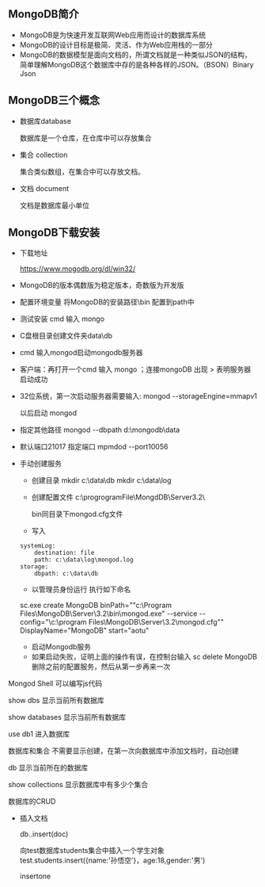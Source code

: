 ## MongoDB简介

- MongoDB是为快速开发互联网Web应用而设计的数据库系统
- MongoDB的设计目标是极简、灵活、作为Web应用栈的一部分
- MongoDB的数据模型是面向文档的，所谓文档就是一种类似JSON的结构，简单理解MongoDB这个数据库中存的是各种各样的JSON。（BSON）Binary Json

## MongoDB三个概念

- 数据库database

  数据库是一个仓库，在仓库中可以存放集合

- 集合 collection

  集合类似数组，在集合中可以存放文档。

- 文档 document

  文档是数据库最小单位



## MongoDB下载安装

- 下载地址

  https://www.mogodb.org/dl/win32/

- MongoDB的版本偶数版为稳定版本，奇数版为开发版

- 配置环境变量 将MongoDB的安装路径\bin 配置到path中

- 测试安装 cmd 输入 mongo

- C盘根目录创建文件夹data\db

- cmd 输入mongod启动mongodb服务器

- 客户端：再打开一个cmd 输入 mongo ；连接mongoDB 出现 >  表明服务器启动成功

- 32位系统，第一次启动服务器需要输入: mongod --storageEngine=mmapv1

  以后启动 mongod

- 指定其他路径 mongod --dbpath d:\mongodb\data

- 默认端口21017 指定端口  mpmdod --port10056

- 手动创建服务

  - 创建目录 mkdir c:\data\db  mkdir c:\data\log

  - 创建配置文件 c:\progrogramFile\MongdDB\Server3.2\

    bin同目录下mongod.cfg文件

  - 写入

  ```config
  systemLog:
      destination: file
      path: c:\data\log\mongod.log
  storage:
      dbpath: c:\data\db
  ```

  - 以管理员身份运行  执行如下命名

  sc.exe create MongoDB binPath="\"c:\Program Files\MongoDB\Server\3.2\bin\mongod.exe\" --service --config="\c:\program Files\MongoDB\Server\3.2\mongod.cfg\"" DisplayName="MongoDB" start="aotu"

  - 启动Mongodb服务
  - 如果启动失败，证明上面的操作有误，在控制台输入 sc delete MongoDB 删除之前的配置服务，然后从第一步再来一次

Mongod Shell 可以编写js代码

show dbs			显示当前所有数据库

show databases  显示当前所有数据库

use db1 				进入数据库

数据库和集合 不需要显示创建，在第一次向数据库中添加文档时，自动创建

db  显示当前所在的数据库

show collections 显示数据库中有多少个集合

数据库的CRUD

 - 插入文档

   db.<collection>.insert(doc)  

   向test数据库students集合中插入一个学生对象 test.students.insert({name:'孙悟空'}，age:18,gender:'男')

   insertone

